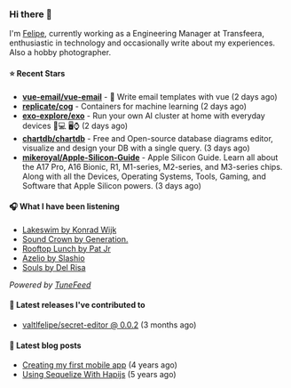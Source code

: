 ### Hi there 👋

I'm [Felipe](https://felipevm.com), currently working as a Engineering Manager at Transfeera, enthusiastic in technology and occasionally write about my experiences. Also a hobby photographer.

#### ⭐ Recent Stars
- **[vue-email/vue-email](https://github.com/vue-email/vue-email)** - 💌 Write email templates with vue (2 days ago)
- **[replicate/cog](https://github.com/replicate/cog)** - Containers for machine learning (2 days ago)
- **[exo-explore/exo](https://github.com/exo-explore/exo)** - Run your own AI cluster at home with everyday devices 📱💻 🖥️⌚ (2 days ago)
- **[chartdb/chartdb](https://github.com/chartdb/chartdb)** - Free and Open-source database diagrams editor, visualize and design your DB with a single query. (3 days ago)
- **[mikeroyal/Apple-Silicon-Guide](https://github.com/mikeroyal/Apple-Silicon-Guide)** - Apple Silicon Guide. Learn all about the A17 Pro, A16 Bionic, R1, M1-series,  M2-series, and M3-series chips. Along with all the Devices, Operating Systems, Tools, Gaming, and Software that Apple Silicon powers. (3 days ago)

#### 🎧 What I have been listening
- [Lakeswim by Konrad Wijk](https://open.spotify.com/track/1hAUYakXQGSr6IvJ6uFll1)
- [Sound Crown by Generation.](https://open.spotify.com/track/1IZDP1zsV0wq7IgZyBTi5E)
- [Rooftop Lunch by Pat Jr](https://open.spotify.com/track/0BbV9NJYb32Hdf8KIPHLiO)
- [Azelio by Slashio](https://open.spotify.com/track/2W0getS9GtmaLdXsMxxBxn)
- [Souls by Del Risa](https://open.spotify.com/track/3ChoL4frV5kJSk0C9F3IWz)

_Powered by [TuneFeed](https://tunefeed.app?ref=valtlfelipe-gh-profile)_ 

#### 🚀 Latest releases I've contributed to


- [valtlfelipe/secret-editor @ 0.0.2](https://github.com/valtlfelipe/secret-editor/releases/tag/0.0.2) (3 months ago)

#### 📄 Latest blog posts
- [Creating my first mobile app](https://felipevm.com/posts/creating-my-first-mobile-app/) (4 years ago)
- [Using Sequelize With Hapijs](https://felipevm.com/posts/using-sequelize-with-hapijs/) (5 years ago)
